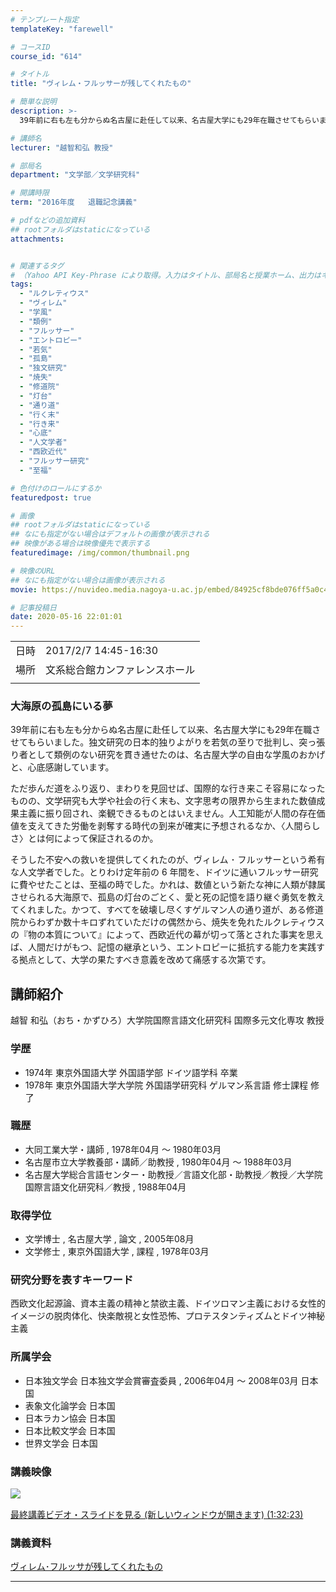 ```yaml
---
# テンプレート指定
templateKey: "farewell"

# コースID
course_id: "614"

# タイトル
title: "ヴィレム・フルッサーが残してくれたもの"

# 簡単な説明
description: >-
  39年前に右も左も分からぬ名古屋に赴任して以来、名古屋大学にも29年在職させてもらいました。独文研究の日本的独りよがりを若気の至りで批判し、突っ張り者として類例のない研究を貫き通せたのは、名古屋大学の自由な学風のおかげと、心底感謝しています。ただ歩んだ道をふり返り、まわりを見回せば、国際的な行き来こそ容易になったものの、文学研究も大学や社会の行く末も、文字思考の限界から生まれた数値成果主義 ....

# 講師名
lecturer: "越智和弘 教授"

# 部局名
department: "文学部／文学研究科"

# 開講時限
term: "2016年度	退職記念講義"

# pdfなどの追加資料
## rootフォルダはstaticになっている
attachments:


# 関連するタグ
# （Yahoo API Key-Phrase により取得。入力はタイトル、部局名と授業ホーム、出力はキーフレーズ（tags））
tags:
  - "ルクレティウス"
  - "ヴィレム"
  - "学風"
  - "類例"
  - "フルッサー"
  - "エントロピー"
  - "若気"
  - "孤島"
  - "独文研究"
  - "焼失"
  - "修道院"
  - "灯台"
  - "通り道"
  - "行く末"
  - "行き来"
  - "心底"
  - "人文学者"
  - "西欧近代"
  - "フルッサー研究"
  - "至福"

# 色付けのロールにするか
featuredpost: true

# 画像
## rootフォルダはstaticになっている
## なにも指定がない場合はデフォルトの画像が表示される
## 映像がある場合は映像優先で表示する
featuredimage: /img/common/thumbnail.png

# 映像のURL
## なにも指定がない場合は画像が表示される
movie: https://nuvideo.media.nagoya-u.ac.jp/embed/84925cf8bde076ff5a0c4a9640d30496c69d8c4b

# 記事投稿日
date: 2020-05-16 22:01:01
---
```


|   |   |
|---|---|
| 日時 | 2017/2/7  14:45-16:30 |
| 場所 | 文系総合館カンファレンスホール |
|   |   |


### 大海原の孤島にいる夢

39年前に右も左も分からぬ名古屋に赴任して以来、名古屋大学にも29年在職させてもらいました。独文研究の日本的独りよがりを若気の至りで批判し、突っ張り者として類例のない研究を貫き通せたのは、名古屋大学の自由な学風のおかげと、心底感謝しています。

ただ歩んだ道をふり返り、まわりを見回せば、国際的な行き来こそ容易になったものの、文学研究も大学や社会の行く末も、文字思考の限界から生まれた数値成果主義に振り回され、楽観できるものとはいえません。人工知能が人間の存在価値を支えてきた労働を剥奪する時代の到来が確実に予想されるなか、〈人間らしさ〉とは何によって保証されるのか。

そうした不安への救いを提供してくれたのが、ヴィレム ･ フルッサーという希有な人文学者でした。とりわけ定年前の 6 年間を、ドイツに通いフルッサー研究に費やせたことは、至福の時でした。かれは、数値という新たな神に人類が隷属させられる大海原で、孤島の灯台のごとく、愛と死の記憶を語り継ぐ勇気を教えてくれました。かつて、すべてを破壊し尽くすゲルマン人の通り道が、ある修道院からわずか数十キロずれていただけの偶然から、焼失を免れたルクレティウスの『物の本質について』によって、西欧近代の幕が切って落とされた事実を思えば、人間だけがもつ、記憶の継承という、エントロピーに抵抗する能力を実践する拠点として、大学の果たすべき意義を改めて痛感する次第です。


## 講師紹介

越智 和弘（おち・かずひろ）大学院国際言語文化研究科 国際多元文化専攻 教授 

### 学歴

  * 1974年 東京外国語大学 外国語学部 ドイツ語学科 卒業
  * 1978年 東京外国語大学大学院 外国語学研究科 ゲルマン系言語 修士課程 修了

### 職歴

  * 大同工業大学・講師 , 1978年04月 ～ 1980年03月
  * 名古屋市立大学教養部・講師／助教授 , 1980年04月 ～ 1988年03月
  * 名古屋大学総合言語センター・助教授／言語文化部・助教授／教授／大学院国際言語文化研究科／教授 , 1988年04月

### 取得学位

  * 文学博士 , 名古屋大学 , 論文 , 2005年08月
  * 文学修士 , 東京外国語大学 , 課程 , 1978年03月

### 研究分野を表すキーワード

西欧文化起源論、資本主義の精神と禁欲主義、ドイツロマン主義における女性的イメージの脱肉体化、快楽敵視と女性恐怖、プロテスタンティズムとドイツ神秘主義

### 所属学会

  * 日本独文学会 日本独文学会賞審査委員 , 2006年04月 ～ 2008年03月 日本国
  * 表象文化論学会 日本国
  * 日本ラカン協会 日本国
  * 日本比較文学会 日本国
  * 世界文学会 日本国


### 講義映像


![&nbsp;](https://ocw.nagoya-u.jp/files/614/3592.jpg) 

[
最終講義ビデオ・スライドを見る (新しいウィンドウが開きます) (1:32:23)](https://nuvideo.media.nagoya-u.ac.jp/embed/84925cf8bde076ff5a0c4a9640d30496c69d8c4b
)


### 講義資料

[ヴィレム･フルッサが残してくれたもの](https://ocw.nagoya-u.jp/files/614/ochi_20170207.pdf) 




-----